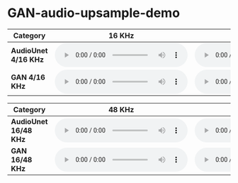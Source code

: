 # GAN-audio-upsample-demo

| **Category**       | **16 KHz**                                                                                      | **4 KHz**                                                                                      | **Upsampled 16 KHz**                                                                                              |
|--------------------|------------------------------------------------------------------------------------------------|------------------------------------------------------------------------------------------------|-----------------------------------------------------------------------------------------------------------|
| **AudioUnet 4/16 KHz**            | <audio controls><source src="data/examples/audio16/samples/audiounet_multispeaker.sr_16.r_4/p347_175.wav.hr.wav" type="audio/wav"></audio>        | <audio controls><source src="data/examples/audio16/samples/audiounet_multispeaker.sr_16.r_4/p347_175.wav.r4.lr.wav" type="audio/wav"></audio>    | <audio controls><source src="data/examples/audio16/samples/audiounet_multispeaker.sr_16.r_4/p347_175.wav.r4.audiounet_multispeaker.pr.wav" type="audio/wav"></audio>    |
| **GAN 4/16 KHz**            | <audio controls><source src="data/examples/audio16/samples/gan_alt_5_multispeaker.sr_16.r_4/p347_175.wav.hr.wav" type="audio/wav"></audio>        | <audio controls><source src="data/examples/audio16/samples/gan_alt_5_multispeaker.sr_16.r_4/p347_175.wav.r4.lr.wav" type="audio/wav"></audio>    | <audio controls><source src="data/examples/audio16/samples/gan_alt_5_multispeaker.sr_16.r_4/p347_175.wav.r4.gan_alt_5_multispeaker.pr.wav" type="audio/wav"></audio>    |

| **Category**       | **48 KHz**                                                                                      | **16 KHz**                                                                                      | **Upsampled 48 KHz**                                                                                              |
|--------------------|------------------------------------------------------------------------------------------------|------------------------------------------------------------------------------------------------|-----------------------------------------------------------------------------------------------------------|
| **AudioUnet 16/48 KHz**            | <audio controls><source src="data/examples/audio48/samples/audiounet_multispeaker.sr_48.r_3/p347_051.wav.hr.wav" type="audio/wav"></audio>        | <audio controls><source src="data/examples/audio48/samples/audiounet_multispeaker.sr_48.r_3/p347_051.wav.r3.lr.wav" type="audio/wav"></audio>    | <audio controls><source src="data/examples/audio48/samples/audiounet_multispeaker.sr_48.r_3/p347_051.wav.r3.audiounet_multispeaker.pr.wav" type="audio/wav"></audio>    |
| **GAN 16/48 KHz**            | <audio controls><source src="data/examples/audio48/samples/gan_alt_5_multispeaker.sr_48.r_3/p347_051.wav.hr.wav" type="audio/wav"></audio>        | <audio controls><source src="data/examples/audio48/samples/gan_alt_5_multispeaker.sr_48.r_3/p347_051.wav.r3.lr.wav" type="audio/wav"></audio>    | <audio controls><source src="data/examples/audio48/samples/gan_alt_5_multispeaker.sr_48.r_3/p347_175.wav.r3.gan_alt_5_multispeaker.pr.wav" type="audio/wav"></audio>    |